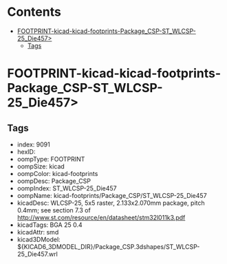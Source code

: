 



Contents
========

* [FOOTPRINT-kicad-kicad-footprints-Package_CSP-ST_WLCSP-25_Die457>](#footprint-kicad-kicad-footprints-package_csp-st_wlcsp-25_die457)
	* [Tags](#tags)

# FOOTPRINT-kicad-kicad-footprints-Package_CSP-ST_WLCSP-25_Die457>

## Tags

- index: 9091
- hexID: 
- oompType: FOOTPRINT
- oompSize: kicad
- oompColor: kicad-footprints
- oompDesc: Package_CSP
- oompIndex: ST_WLCSP-25_Die457
- oompName: kicad-footprints/Package_CSP/ST_WLCSP-25_Die457
- kicadDesc: WLCSP-25, 5x5 raster, 2.133x2.070mm package, pitch 0.4mm; see section 7.3 of http://www.st.com/resource/en/datasheet/stm32l011k3.pdf
- kicadTags: BGA 25 0.4
- kicadAttr: smd
- kicad3DModel: ${KICAD6_3DMODEL_DIR}/Package_CSP.3dshapes/ST_WLCSP-25_Die457.wrl
